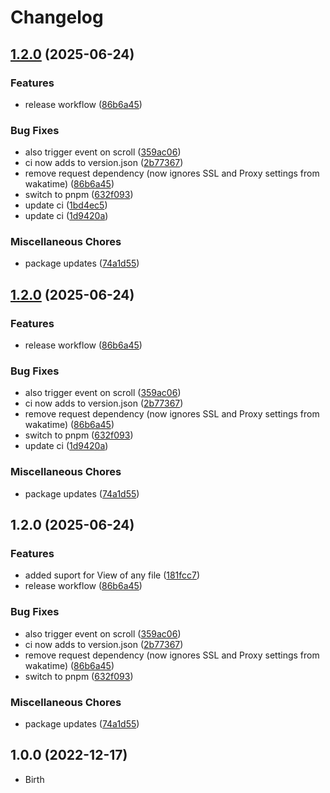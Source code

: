 # Changelog

## [1.2.0](https://github.com/H3rmt/obsidian-wakatime/compare/1.2.0...1.2.0) (2025-06-24)


### Features

* release workflow ([86b6a45](https://github.com/H3rmt/obsidian-wakatime/commit/86b6a45db9898e4b88037e42154e8bd1d333f632))


### Bug Fixes

* also trigger event on scroll ([359ac06](https://github.com/H3rmt/obsidian-wakatime/commit/359ac06da34369614c166f56d5f9aad08a9340fb))
* ci now adds to version.json ([2b77367](https://github.com/H3rmt/obsidian-wakatime/commit/2b7736780eee947cbba5514bc01eaa450676bd65))
* remove request dependency (now ignores SSL and Proxy settings from wakatime) ([86b6a45](https://github.com/H3rmt/obsidian-wakatime/commit/86b6a45db9898e4b88037e42154e8bd1d333f632))
* switch to pnpm ([632f093](https://github.com/H3rmt/obsidian-wakatime/commit/632f093659541d23d5737d1d96402666ca32212d))
* update ci ([1bd4ec5](https://github.com/H3rmt/obsidian-wakatime/commit/1bd4ec571882e8e216bdc328c5bdb4dda6e48138))
* update ci ([1d9420a](https://github.com/H3rmt/obsidian-wakatime/commit/1d9420a0b407cc164e80c35193c070d2eba673af))


### Miscellaneous Chores

* package updates ([74a1d55](https://github.com/H3rmt/obsidian-wakatime/commit/74a1d55acb13157c6f3ffd995e55f7b14cf7d43b))

## [1.2.0](https://github.com/H3rmt/obsidian-wakatime/compare/1.2.0...1.2.0) (2025-06-24)


### Features

* release workflow ([86b6a45](https://github.com/H3rmt/obsidian-wakatime/commit/86b6a45db9898e4b88037e42154e8bd1d333f632))


### Bug Fixes

* also trigger event on scroll ([359ac06](https://github.com/H3rmt/obsidian-wakatime/commit/359ac06da34369614c166f56d5f9aad08a9340fb))
* ci now adds to version.json ([2b77367](https://github.com/H3rmt/obsidian-wakatime/commit/2b7736780eee947cbba5514bc01eaa450676bd65))
* remove request dependency (now ignores SSL and Proxy settings from wakatime) ([86b6a45](https://github.com/H3rmt/obsidian-wakatime/commit/86b6a45db9898e4b88037e42154e8bd1d333f632))
* switch to pnpm ([632f093](https://github.com/H3rmt/obsidian-wakatime/commit/632f093659541d23d5737d1d96402666ca32212d))
* update ci ([1d9420a](https://github.com/H3rmt/obsidian-wakatime/commit/1d9420a0b407cc164e80c35193c070d2eba673af))


### Miscellaneous Chores

* package updates ([74a1d55](https://github.com/H3rmt/obsidian-wakatime/commit/74a1d55acb13157c6f3ffd995e55f7b14cf7d43b))

## 1.2.0 (2025-06-24)


### Features

* added suport for View of any file ([181fcc7](https://github.com/H3rmt/obsidian-wakatime/commit/181fcc7c4d177872d7d842a1cf319253adac6322))
* release workflow ([86b6a45](https://github.com/H3rmt/obsidian-wakatime/commit/86b6a45db9898e4b88037e42154e8bd1d333f632))


### Bug Fixes

* also trigger event on scroll ([359ac06](https://github.com/H3rmt/obsidian-wakatime/commit/359ac06da34369614c166f56d5f9aad08a9340fb))
* ci now adds to version.json ([2b77367](https://github.com/H3rmt/obsidian-wakatime/commit/2b7736780eee947cbba5514bc01eaa450676bd65))
* remove request dependency (now ignores SSL and Proxy settings from wakatime) ([86b6a45](https://github.com/H3rmt/obsidian-wakatime/commit/86b6a45db9898e4b88037e42154e8bd1d333f632))
* switch to pnpm ([632f093](https://github.com/H3rmt/obsidian-wakatime/commit/632f093659541d23d5737d1d96402666ca32212d))


### Miscellaneous Chores

* package updates ([74a1d55](https://github.com/H3rmt/obsidian-wakatime/commit/74a1d55acb13157c6f3ffd995e55f7b14cf7d43b))

## 1.0.0 (2022-12-17)

- Birth
